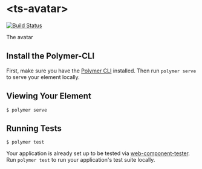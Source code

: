 # \<ts-avatar\>

[![Build Status](https://travis-ci.org/tschwartz/ts-avatar.svg?branch=master)](https://travis-ci.org/tschwartz/ts-avatar)

The avatar

## Install the Polymer-CLI

First, make sure you have the [Polymer CLI](https://www.npmjs.com/package/polymer-cli) installed. Then run `polymer serve` to serve your element locally.

## Viewing Your Element

```
$ polymer serve
```

## Running Tests

```
$ polymer test
```

Your application is already set up to be tested via [web-component-tester](https://github.com/Polymer/web-component-tester). Run `polymer test` to run your application's test suite locally.
